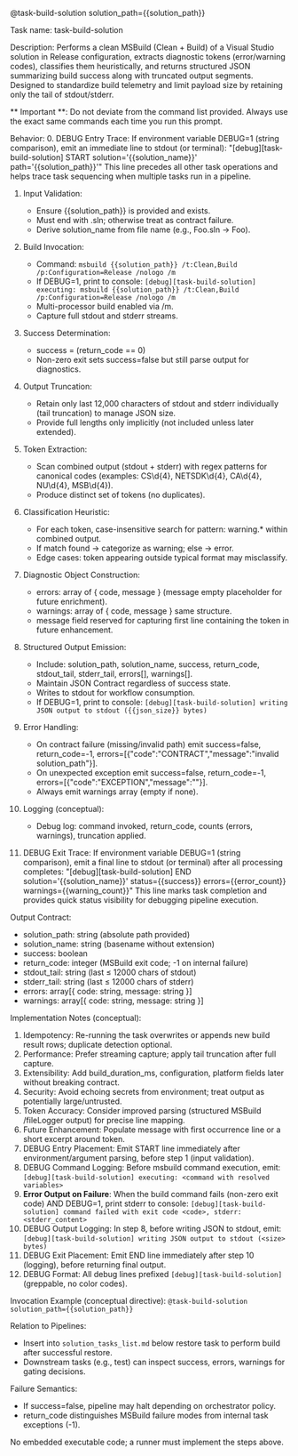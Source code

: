  @task-build-solution solution_path={{solution_path}}

Task name: task-build-solution

Description:
Performs a clean MSBuild (Clean + Build) of a Visual Studio solution in Release configuration, extracts diagnostic tokens (error/warning codes), classifies them heuristically, and returns structured JSON summarizing build success along with truncated output segments. Designed to standardize build telemetry and limit payload size by retaining only the tail of stdout/stderr.

** Important **: Do not deviate from the command list provided. Always use the exact same commands each time you run this prompt.


Behavior:
0. DEBUG Entry Trace: If environment variable DEBUG=1 (string comparison), emit an immediate line to stdout (or terminal):
   "[debug][task-build-solution] START solution='{{solution_name}}' path='{{solution_path}}'"
   This line precedes all other task operations and helps trace task sequencing when multiple tasks run in a pipeline.

1. Input Validation:
   - Ensure {{solution_path}} is provided and exists.
   - Must end with .sln; otherwise treat as contract failure.
   - Derive solution_name from file name (e.g., Foo.sln → Foo).

2. Build Invocation:
   - Command: `msbuild {{solution_path}} /t:Clean,Build /p:Configuration=Release /nologo /m`
   - If DEBUG=1, print to console: `[debug][task-build-solution] executing: msbuild {{solution_path}} /t:Clean,Build /p:Configuration=Release /nologo /m`
   - Multi-processor build enabled via /m.
   - Capture full stdout and stderr streams.

3. Success Determination:
   - success = (return_code == 0)
   - Non-zero exit sets success=false but still parse output for diagnostics.

4. Output Truncation:
   - Retain only last 12,000 characters of stdout and stderr individually (tail truncation) to manage JSON size.
   - Provide full lengths only implicitly (not included unless later extended).

5. Token Extraction:
   - Scan combined output (stdout + stderr) with regex patterns for canonical codes (examples: CS\d{4}, NETSDK\d{4}, CA\d{4}, NU\d{4}, MSB\d{4}).
   - Produce distinct set of tokens (no duplicates).

6. Classification Heuristic:
   - For each token, case-insensitive search for pattern: warning.*<token> within combined output.
   - If match found → categorize as warning; else → error.
   - Edge cases: token appearing outside typical format may misclassify.

7. Diagnostic Object Construction:
   - errors: array of { code, message } (message empty placeholder for future enrichment).
   - warnings: array of { code, message } same structure.
   - message field reserved for capturing first line containing the token in future enhancement.

8. Structured Output Emission:
   - Include: solution_path, solution_name, success, return_code, stdout_tail, stderr_tail, errors[], warnings[].
   - Maintain JSON Contract regardless of success state.
   - Writes to stdout for workflow consumption.
   - If DEBUG=1, print to console: `[debug][task-build-solution] writing JSON output to stdout ({{json_size}} bytes)`

9. Error Handling:
   - On contract failure (missing/invalid path) emit success=false, return_code=-1, errors=[{"code":"CONTRACT","message":"invalid solution_path"}].
   - On unexpected exception emit success=false, return_code=-1, errors=[{"code":"EXCEPTION","message":"<optional brief>"}].
   - Always emit warnings array (empty if none).

10. Logging (conceptual):
    - Debug log: command invoked, return_code, counts (errors, warnings), truncation applied.

11. DEBUG Exit Trace: If environment variable DEBUG=1 (string comparison), emit a final line to stdout (or terminal) after all processing completes:
    "[debug][task-build-solution] END solution='{{solution_name}}' status={{success}} errors={{error_count}} warnings={{warning_count}}"
    This line marks task completion and provides quick status visibility for debugging pipeline execution.

Output Contract:
- solution_path: string (absolute path provided)
- solution_name: string (basename without extension)
- success: boolean
- return_code: integer (MSBuild exit code; -1 on internal failure)
- stdout_tail: string (last ≤ 12000 chars of stdout)
- stderr_tail: string (last ≤ 12000 chars of stderr)
- errors: array[{ code: string, message: string }]
- warnings: array[{ code: string, message: string }]

Implementation Notes (conceptual):
1. Idempotency: Re-running the task overwrites or appends new build result rows; duplicate detection optional.
2. Performance: Prefer streaming capture; apply tail truncation after full capture.
3. Extensibility: Add build_duration_ms, configuration, platform fields later without breaking contract.
4. Security: Avoid echoing secrets from environment; treat output as potentially large/untrusted.
5. Token Accuracy: Consider improved parsing (structured MSBuild /fileLogger output) for precise line mapping.
6. Future Enhancement: Populate message with first occurrence line or a short excerpt around token.
7. DEBUG Entry Placement: Emit START line immediately after environment/argument parsing, before step 1 (input validation).
8. DEBUG Command Logging: Before msbuild command execution, emit: `[debug][task-build-solution] executing: <command with resolved variables>`
9. **Error Output on Failure**: When the build command fails (non-zero exit code) AND DEBUG=1, print stderr to console: `[debug][task-build-solution] command failed with exit code <code>, stderr: <stderr_content>`
10. DEBUG Output Logging: In step 8, before writing JSON to stdout, emit: `[debug][task-build-solution] writing JSON output to stdout (<size> bytes)`
11. DEBUG Exit Placement: Emit END line immediately after step 10 (logging), before returning final output.
12. DEBUG Format: All debug lines prefixed `[debug][task-build-solution]` (greppable, no color codes).

Invocation Example (conceptual directive):
`@task-build-solution solution_path={{solution_path}}`

Relation to Pipelines:
- Insert into `solution_tasks_list.md` below restore task to perform build after successful restore.
- Downstream tasks (e.g., test) can inspect success, errors, warnings for gating decisions.

Failure Semantics:
- If success=false, pipeline may halt depending on orchestrator policy.
- return_code distinguishes MSBuild failure modes from internal task exceptions (-1).

No embedded executable code; a runner must implement the steps above.